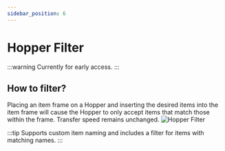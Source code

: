 ```yaml
---
sidebar_position: 6
---
```

# Hopper Filter

:::warning
Currently for early access.
:::

## How to filter?

Placing an item frame on a Hopper and inserting the desired items into the item frame will cause the Hopper to only accept items that match those within the frame. Transfer speed remains unchanged.
![Hopper Filter](\img\doc\features\hopper_filter\Hopper_Filter.webp)

:::tip
Supports custom item naming and includes a filter for items with matching names.
:::
